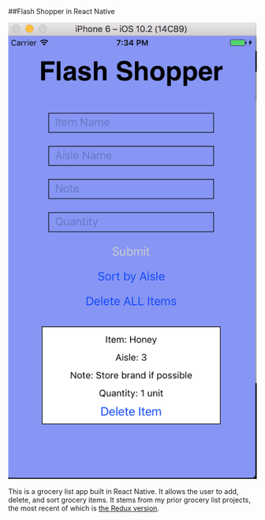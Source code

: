 ##Flash Shopper in React Native

![Screen shot](images/flash-shopper-screenshot-mobile.png)

This is a grocery list app built in React Native. It allows the user to add, delete, and sort grocery items. It stems from my prior grocery list projects, the most recent of which is [the Redux version](https://github.com/gness1804/grocery-list-redux).
